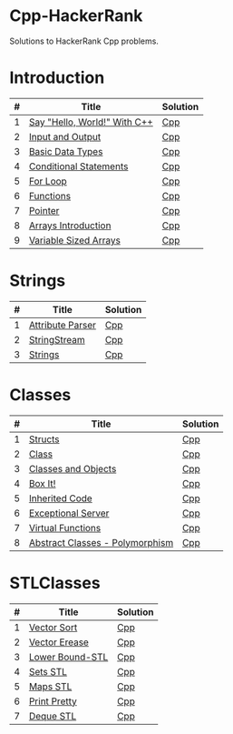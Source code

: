 # Cpp-HackerRank
Solutions to HackerRank Cpp problems.

<h1>Introduction</h1>

<table>
    <thead>
        <tr>
            <th>#</th>
            <th>Title</th>
            <th>Solution</th>
        </tr>
    </thead>
    <tbody>
        <tr>
            <td>1</td>
            <td><a href="https://www.hackerrank.com/challenges/cpp-hello-world/problem">Say "Hello, World!" With C++</a></td>
            <td><a href="">Cpp</a></td>
        </tr>
        <tr>
            <td>2</td>
            <td><a href="https://www.hackerrank.com/challenges/cpp-input-and-output/problem">Input and Output</a></td>
            <td><a href="https://github.com/djeada/Cpp-HackerRank/blob/master/src/introduction/input_and_output.cpp">Cpp</a></td>
        </tr>
        <tr>
            <td>3</td>
            <td><a href="https://www.hackerrank.com/challenges/c-tutorial-basic-data-types/problem">Basic Data Types</a></td>
            <td><a href="https://github.com/djeada/Cpp-HackerRank/blob/master/src/introduction/basic_data_types.cpp">Cpp</a></td>
        </tr>
        <tr>
            <td>4</td>
            <td><a href="https://www.hackerrank.com/challenges/c-tutorial-conditional-if-else/problem">Conditional Statements</a></td>
            <td><a href="https://github.com/djeada/Cpp-HackerRank/blob/master/src/introduction/conditional_statements.cpp">Cpp</a></td>
        </tr>
        <tr>
            <td>5</td>
            <td><a href="https://www.hackerrank.com/challenges/c-tutorial-for-loop/problem">For Loop</a></td>
            <td><a href="https://github.com/djeada/Cpp-HackerRank/blob/master/src/introduction/for_loop.cpp">Cpp</a></td>
        </tr>
        <tr>
            <td>6</td>
            <td><a href="https://www.hackerrank.com/challenges/c-tutorial-functions/problem">Functions</a></td>
            <td><a href="https://github.com/djeada/Cpp-HackerRank/blob/master/src/introduction/functions.cpp">Cpp</a></td>
        </tr>
        <tr>
            <td>7</td>
            <td><a href="https://www.hackerrank.com/challenges/c-tutorial-pointer/problem">Pointer</a></td>
            <td><a href="https://github.com/djeada/Cpp-HackerRank/blob/master/src/introduction/pointer.cpp">Cpp</a></td>
        </tr>
        <tr>
            <td>8</td>
            <td><a href="https://www.hackerrank.com/challenges/arrays-introduction/problem">Arrays Introduction</a></td>
            <td><a href="">Cpp</a></td>
        </tr>
        <tr>
            <td>9</td>
            <td><a href="https://www.hackerrank.com/challenges/variable-sized-arrays/problem">Variable Sized Arrays</td>
            <td><a href="https://github.com/djeada/Cpp-HackerRank/blob/master/src/introduction/variable_sized_arrays.cpp">Cpp</a></td>
        </tr>
    </tbody>
</table>

<h1>Strings</h1>

<table>
    <thead>
        <tr>
            <th>#</th>
            <th>Title</th>
            <th>Solution</th>
        </tr>
    </thead>
    <tbody>
        <tr>
            <td>1</td>
            <td><a href="https://www.hackerrank.com/challenges/attribute-parser/problem">Attribute Parser</a></td>
            <td><a href="https://github.com/djeada/Cpp-HackerRank/blob/master/src/strings/attribute_parser.cpp">Cpp</a></td>
        </tr>
        <tr>
            <td>2</td>
            <td><a href="https://www.hackerrank.com/challenges/c-tutorial-stringstream/problem">StringStream</a></td>
            <td><a href="https://github.com/djeada/Cpp-HackerRank/blob/master/src/strings/string_stream.cpp">Cpp</a></td>
        </tr>
        <tr>
            <td>3</td>
            <td><a href="https://www.hackerrank.com/challenges/c-tutorial-strings/problem">Strings</a></td>
            <td><a href="https://github.com/djeada/Cpp-HackerRank/blob/master/src/strings/strings.cpp">Cpp</a></td>
        </tr>
    </tbody>
</table>

<h1>Classes</h1>

<table>
    <thead>
        <tr>
            <th>#</th>
            <th>Title</th>
            <th>Solution</th>
        </tr>
    </thead>
    <tbody>
        <tr>
            <td>1</td>
            <td><a href="https://www.hackerrank.com/challenges/c-tutorial-struct/problem">Structs</a></td>
            <td><a href="https://github.com/djeada/Cpp-HackerRank/blob/master/src/classes/struct.cpp">Cpp</a></td>
        </tr>
        <tr>
            <td>2</td>
            <td><a href="https://www.hackerrank.com/challenges/c-tutorial-class/problem">Class</a></td>
            <td><a href="https://github.com/djeada/Cpp-HackerRank/blob/master/src/classes/classes.cpp">Cpp</a></td>
        </tr>
        <tr>
            <td>3</td>
            <td><a href="https://www.hackerrank.com/challenges/classes-objects/problem">Classes and Objects</a></td>
            <td><a href="https://github.com/djeada/Cpp-HackerRank/blob/master/src/classes/classes_and_objects.cpp">Cpp</a></td>
        </tr>
        <tr>
            <td>4</td>
            <td><a href="https://www.hackerrank.com/challenges/box-it/problem">Box It!</a></td>
            <td><a href="https://github.com/djeada/Cpp-HackerRank/blob/master/src/classes/box_it.cpp">Cpp</a></td>
        </tr>
        <tr>
            <td>5</td>
            <td><a href="https://www.hackerrank.com/challenges/inherited-code/problem">Inherited Code</a></td>
            <td><a href="https://github.com/djeada/Cpp-HackerRank/blob/master/src/classes/inherited_code.cpp">Cpp</a></td>
        </tr>
        <tr>
            <td>6</td>
            <td><a href="https://www.hackerrank.com/challenges/exceptional-server/problem">Exceptional Server</a></td>
            <td><a href="https://github.com/djeada/Cpp-HackerRank/blob/master/src/classes/exceptional_server.cpp">Cpp</a></td>
        </tr>
        <tr>
            <td>7</td>
            <td><a href="https://www.hackerrank.com/challenges/virtual-functions/problem">Virtual Functions</a></td>
            <td><a href="https://github.com/djeada/Cpp-HackerRank/blob/master/src/classes/virtual_functions.cpp">Cpp</a></td>
        </tr>
        <tr>
            <td>8</td>
            <td><a href="https://www.hackerrank.com/challenges/abstract-classes-polymorphism/problem">Abstract Classes - Polymorphism</td>
            <td><a href="https://github.com/djeada/Cpp-HackerRank/blob/master/src/classes/polymorphism.cpp">Cpp</a></td>
        </tr>
    </tbody>
</table>

<h1>STLClasses</h1>

<table>
    <thead>
        <tr>
            <th>#</th>
            <th>Title</th>
            <th>Solution</th>
        </tr>
    </thead>
    <tbody>
        <tr>
            <td>1</td>
            <td><a href="https://www.hackerrank.com/challenges/vector-sort/problem">Vector Sort</a></td>
            <td><a href="https://github.com/djeada/Cpp-HackerRank/blob/master/src/stl/vector_sort.cpp">Cpp</a></td>
        </tr>
        <tr>
            <td>2</td>
            <td><a href="https://www.hackerrank.com/challenges/vector-erase/problem">Vector Erease</a></td>
            <td><a href="https://github.com/djeada/Cpp-HackerRank/blob/master/src/stl/vector_erase.cpp">Cpp</a></td>
        </tr>
        <tr>
            <td>3</td>
            <td><a href="https://www.hackerrank.com/challenges/vector-erase/problem">Lower Bound-STL</a></td>
            <td><a href="https://github.com/djeada/Cpp-HackerRank/blob/master/src/stl/lower_bound.cpp">Cpp</a></td>
        </tr>
        <tr>
            <td>4</td>
            <td><a href="https://www.hackerrank.com/challenges/cpp-sets/problem">Sets STL</a></td>
            <td><a href="https://github.com/djeada/Cpp-HackerRank/blob/master/src/stl/sets.cpp">Cpp</a></td>
        </tr>
        <tr>
            <td>5</td>
            <td><a href="https://www.hackerrank.com/challenges/cpp-maps/problem">Maps STL</a></td>
            <td><a href="https://github.com/djeada/Cpp-HackerRank/blob/master/src/stl/maps.cpp">Cpp</a></td>
        </tr>
        <tr>
            <td>6</td>
            <td><a href="https://www.hackerrank.com/challenges/prettyprint/problem">Print Pretty</a></td>
            <td><a href="https://github.com/djeada/Cpp-HackerRank/blob/master/src/stl/print_pretty.cpp">Cpp</a></td>
        </tr>
        <tr>
            <td>7</td>
            <td><a href="https://www.hackerrank.com/challenges/deque-stl/problem">Deque STL</a></td>
            <td><a href="https://github.com/djeada/Cpp-HackerRank/blob/master/src/stl/deque.cpp">Cpp</a></td>
        </tr>
    </tbody>
</table>
